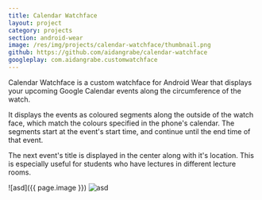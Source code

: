 ```yaml
---
title: Calendar Watchface
layout: project
category: projects
section: android-wear
image: /res/img/projects/calendar-watchface/thumbnail.png
github: https://github.com/aidangrabe/calendar-watchface
googleplay: com.aidangrabe.customwatchface
---
```


Calendar Watchface is a custom watchface for Android Wear that displays your
upcoming Google Calendar events along the circumference of the watch.

It displays the events as coloured segments along the outside of the watch
face, which match the colours specified in the phone's calendar. The segments
start at the event's start time, and continue until the end time of that event.

The next event's title is displayed in the center along with it's location.
This is especially useful for students who have lectures in different lecture
rooms.

![asd]({{ page.image }})
![asd](https://raw.githubusercontent.com/aidangrabe/calendar-watchface/master/wear/src/main/res/drawable-mdpi/watchface_square_preview.png)
